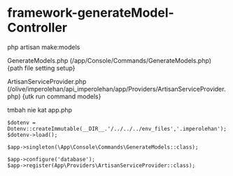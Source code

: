 # framework-generateModel-Controller

 php artisan make:models

GenerateModels.php (/app/Console/Commands/GenerateModels.php) {path file setting setup}

ArtisanServiceProvider.php (/olive/imperolehan/api_imperolehan/app/Providers/ArtisanServiceProvider.php) {utk run command models}


tmbah nie kat app.php

    $dotenv = Dotenv::createImmutable(__DIR__.'/../../../env_files','.imperolehan');
    $dotenv->load();

    $app->singleton(\App\Console\Commands\GenerateModels::class);

    $app->configure('database');
    $app->register(App\Providers\ArtisanServiceProvider::class);
